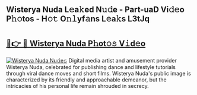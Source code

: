 ## Wisterya Nuda L𝚎a𝚔ed N𝚞𝚍e - Part-uaD Vi𝚍𝚎o P𝚑𝚘tos - H𝚘𝚝 O𝚗𝚕yf𝚊ns L𝚎a𝚔s L3tJq

# <h2><a href="http://kf5v8fj.oniu.top/?m=Wisterya+Nuda">🔗👉 🔴 Wisterya Nuda P𝚑ot𝚘𝚜 V𝚒d𝚎o</a></h2>

[![Wisterya Nuda Nu𝚍e𝚜](https://i.imgur.com/0qMVB7G.gif)](http://kf5v8fj.oniu.top/?m=Wisterya+Nuda)
Digital media artist and amusement provider Wisterya Nuda, celebrated for publishing dance and lifestyle tutorials through viral dance moves and short films. Wisterya Nuda's public image is characterized by its friendly and approachable demeanor, but the intricacies of his personal life remain shrouded in secrecy.  

